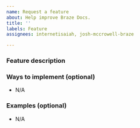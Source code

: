 ```yaml
---
name: Request a feature
about: Help improve Braze Docs.
title: ''
labels: Feature
assignees: internetisaiah, josh-mccrowell-braze

---
```


<!--
This template is for requesting docs-related features such as in-page tabbing, accessibility improvements, or content organization. To report a docs issue instead, see:

https://github.com/braze-inc/braze-docs/issues/new?assignees=&labels=issue&projects=&template=report_an_issue.md&title=
-->

### Feature description
<!-- A clear and concise description of the feature. -->

### Ways to implement (optional)
<!-- One or two ways we could implement this feature. -->
- N/A

### Examples (optional)
<!-- One or two real-world examples for this feature. -->
- N/A
